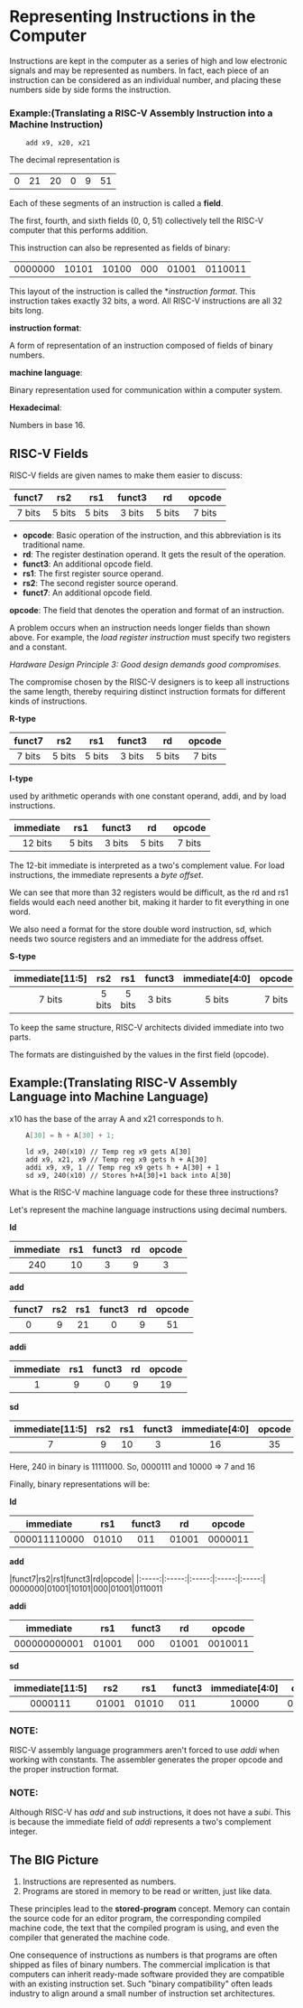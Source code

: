 # Representing Instructions in the Computer

Instructions are kept in the computer as a series of high and low electronic signals and may be represented as numbers.
In fact, each piece of an instruction can be considered as an individual number, and placing these numbers side by side forms the instruction.

### Example:(Translating a RISC-V Assembly Instruction into a Machine Instruction)
```assembly
    add x9, x20, x21
```

The decimal representation is

|     |     |     |     |     |     |
|:---:|:---:|:---:|:---:|:---:|:---:|
|  0  | 21  | 20  |  0  |  9  | 51  |

Each of these segments of an instruction is called a **field**.

The first, fourth, and sixth fields (0, 0, 51) collectively tell the RISC-V computer that this performs addition.

This instruction can also be represented as fields of binary:

|     |     |     |     |     |     |
|:---:|:---:|:---:|:---:|:---:|:---:|
0000000 | 10101 | 10100 | 000 | 01001 | 0110011

This layout of the instruction is called the **instruction format*.
This instruction takes exactly 32 bits, a word.
All RISC-V instructions are all 32 bits long.

**instruction format**:

A form of representation of an instruction composed of fields of binary numbers.

**machine language**:

Binary representation used for communication within a computer system.

**Hexadecimal**:

Numbers in base 16.

## RISC-V Fields
RISC-V fields are given names to make them easier to discuss:

|funct7|rs2|rs1|funct3|rd|opcode|
|:---:|:---:|:---:|:---:|:---:|:---:|
7 bits|5 bits|5 bits|3 bits|5 bits|7 bits  

- **opcode**: Basic operation of the instruction, and this abbreviation is its traditional name.
- **rd**: The register destination operand. It gets the result of the operation.
- **funct3**: An additional opcode field.
- **rs1**: The first register source operand.
- **rs2**: The second register source operand.
- **funct7**: An additional opcode field.

**opcode**: The field that denotes the operation and format of an instruction.

A problem occurs when an instruction needs longer fields than shown above. For example, the *load register instruction* must specify two registers and a constant.

*Hardware Design Principle 3: Good design demands good compromises.*

The compromise chosen by the RISC-V designers is to keep all instructions the same length, thereby requiring distinct instruction formats for different kinds of instructions.

**R-type**

|funct7|rs2|rs1|funct3|rd|opcode|
|:---:|:---:|:---:|:---:|:---:|:---:|
7 bits|5 bits|5 bits|3 bits|5 bits|7 bits  

**I-type** 

used by arithmetic operands with one constant operand, addi, and by load instructions.

|immediate|rs1|funct3|rd|opcode|
|:---:|:---:|:---:|:---:|:---:|
12 bits|5 bits|3 bits|5 bits|7 bits

The 12-bit immediate is interpreted as a two's complement value. For load instructions, the immediate represents a *byte offset*.

We can see that more than 32 registers would be difficult, as the rd and rs1 fields would each need another bit, making it harder to fit everything in one word.

We also need a format for the store double word instruction, sd, which needs two source registers and an immediate for the address offset.

**S-type**

|immediate[11:5]|rs2|rs1|funct3|immediate[4:0]|opcode|
|:-----:|:-----:|:-----:|:-----:|:-----:|:-----:|
7 bits|5 bits|5 bits|3 bits|5 bits|7 bits  

To keep the same structure, RISC-V architects divided immediate into two parts.

The formats are distinguished by the values in the first field (opcode).

## Example:(Translating RISC-V Assembly Language into Machine Language)
x10 has the base of the array A and x21 corresponds to h.

```c
    A[30] = h + A[30] + 1;
```
```assembly
    ld x9, 240(x10) // Temp reg x9 gets A[30]
    add x9, x21, x9 // Temp reg x9 gets h + A[30]
    addi x9, x9, 1 // Temp reg x9 gets h + A[30] + 1
    sd x9, 240(x10) // Stores h+A[30]+1 back into A[30]
```
What is the RISC-V machine language code for these three instructions?

Let's represent the machine language instructions using decimal numbers.

**ld**

|immediate|rs1|funct3|rd|opcode|
|:-----:|:-----:|:-----:|:-----:|:-----:|
240|10|3|9|3

**add**

|funct7|rs2|rs1|funct3|rd|opcode|
|:-----:|:-----:|:-----:|:-----:|:-----:|:-----:|
0|9|21|0|9|51

**addi**

|immediate|rs1|funct3|rd|opcode|
|:-----:|:-----:|:-----:|:-----:|:-----:|
1|9|0|9|19

**sd**

|immediate[11:5]|rs2|rs1|funct3|immediate[4:0]|opcode|
|:-----:|:-----:|:-----:|:-----:|:-----:|:-----:|
7|9|10|3|16|35

Here, 240 in binary is 11111000. So, 0000111 and 10000 => 7 and 16

Finally, binary representations will be:

**ld**

|immediate|rs1|funct3|rd|opcode|
|:-----:|:-----:|:-----:|:-----:|:-----:|
000011110000|01010|011|01001|0000011

**add**

|funct7|rs2|rs1|funct3|rd|opcode|
|:-----:|:-----:|:-----:|:-----:|:-----:|
0000000|01001|10101|000|01001|0110011

**addi**

|immediate|rs1|funct3|rd|opcode|
|:-----:|:-----:|:-----:|:-----:|:-----:|
000000000001|01001|000|01001|0010011

**sd**

|immediate[11:5]|rs2|rs1|funct3|immediate[4:0]|opcode|
|:-----:|:-----:|:-----:|:-----:|:-----:|:-----:|
0000111|01001|01010|011|10000|0100011

### NOTE:
RISC-V assembly language programmers aren't forced to use *addi* when working with constants.
The assembler generates the proper opcode and the proper instruction format.

### NOTE:
Although RISC-V has *add* and *sub* instructions, it does not have a *subi*.
This is because the immediate field of *addi* represents a two's complement integer.

## The BIG Picture
1. Instructions are represented as numbers.
2. Programs are stored in memory to be read or written, just like data.

These principles lead to the **stored-program** concept.
Memory can contain the source code for an editor program, the corresponding compiled machine code, the text that the compiled program is using, and even the compiler that generated the machine code.

One consequence of instructions as numbers is that programs are often shipped as files of binary numbers. 
The commercial implication is that computers can inherit ready-made software provided they are compatible with an existing instruction set.
Such "binary compatibility" often leads industry to align around a small number of instruction set architectures.

